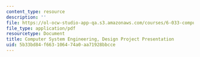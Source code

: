 ```yaml
---
content_type: resource
description: ''
file: https://ol-ocw-studio-app-qa.s3.amazonaws.com/courses/6-033-computer-system-engineering-spring-2018/5b33bd84f663106474a0aa71928bbcce_MIT6_033S18dp_pres.pdf
file_type: application/pdf
resourcetype: Document
title: Computer System Engineering, Design Project Presentation
uid: 5b33bd84-f663-1064-74a0-aa71928bbcce
---
```

